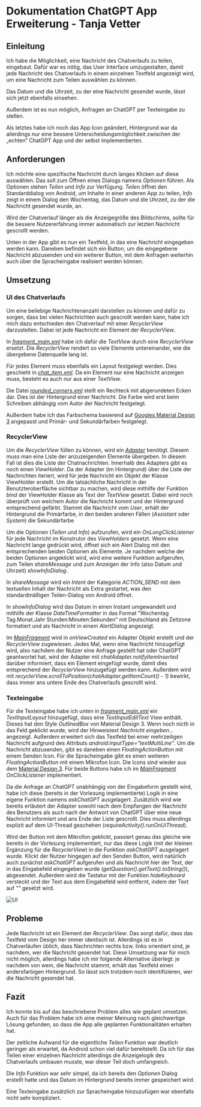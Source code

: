 # Dokumentation ChatGPT App Erweiterung - Tanja Vetter

## Einleitung

Ich habe die Möglichkeit, eine Nachricht des Chatverlaufs zu teilen, eingebaut. Dafür war es nötig, das User Interface umzugestalten, damit jede Nachricht des Chatverlaufs in einem einzelnen Textfeld angezeigt wird, um eine Nachricht zum Teilen auswählen zu können.

Das Datum und die Uhrzeit, zu der eine Nachricht gesendet wurde, lässt sich jetzt ebenfalls einsehen.

Außerdem ist es nun möglich, Anfragen an ChatGPT per Texteingabe zu stellen.

Als letztes habe ich noch das App Icon geändert, Hintergrund war da allerdings nur eine bessere Unterscheidungsmöglichkeit zwischen der „echten“ ChatGPT App und der selbst implementierten.

## Anforderungen

Ich möchte eine spezifische Nachricht durch langes Klicken auf diese auswählen. Das soll zum Öffnen eines Dialogs namens *Optionen* führen. Als Optionen stehen *Teilen* und *Info* zur Verfügung. *Teilen* öffnet den Standarddialog von Android, um Inhalte in einer anderen App zu teilen, *Info* zeigt in einem Dialog den Wochentag, das Datum und die Uhrzeit, zu der die Nachricht gesendet wurde, an.

Wird der Chatverlauf länger als die Anzeigegröße des Bildschirms, sollte für die bessere Nutzererfahrung immer automatisch zur letzten Nachricht gescrollt werden.

Unten in der App gibt es nun ein Textfeld, in das eine Nachricht eingegeben werden kann. Daneben befindet sich ein Button, um die eingegebene Nachricht abzusenden und ein weiterer Button, mit dem Anfragen weiterhin auch über die Spracheingabe realisiert werden können.

## Umsetzung

### UI des Chatverlaufs

Um eine beliebige Nachrichtenanzahl darstellen zu können und dafür zu sorgen, dass bei vielen Nachrichten auch gescrollt werden kann, habe ich mich dazu entschieden den Chatverlauf mit einer *RecyclerView* darzustellen. Dabei ist jede Nachricht ein Element der *RecyclerView*.

In [*fragment_main.xml*](https://github.com/tanjavetter04/app_entwicklung_BFAX422A/blob/app_extension/app/src/main/res/layout/fragment_main.xml) habe ich dafür die *TextView* durch eine *RecyclerView* ersetzt.
Die *RecyclerView* rendert so viele Elemente untereinander, wie die übergebene Datenquelle lang ist.

Für jedes Element muss ebenfalls ein Layout festgelegt werden. Dies geschieht in [*chat_item.xml*](https://github.com/tanjavetter04/app_entwicklung_BFAX422A/blob/app_extension/app/src/main/res/layout/chat_item.xml). Da ein Element nur eine Nachricht anzeigen muss, besteht es auch nur aus einer *TextView*.

Die Datei [*rounded_corners.xml*](https://github.com/tanjavetter04/app_entwicklung_BFAX422A/blob/app_extension/app/src/main/res/drawable/rounded_corners.xml) stellt ein Rechteck mit abgerundeten Ecken dar. Dies ist der Hintergrund einer Nachricht. Die Farbe wird erst beim Schreiben abhängig vom Autor der Nachricht festgelegt.

Außerdem habe ich das Farbschema basierend auf [Googles Material Design 3](https://m3.material.io/) angepasst und Primär- und Sekundärfarben festgelegt.

### RecyclerView

Um die *RecyclerView* füllen zu können, wird ein [*Adapter*](https://github.com/tanjavetter04/app_entwicklung_BFAX422A/blob/app_extension/app/src/main/java/de/fhdw/app_entwicklung/chatgpt/model/ChatAdapter.java) benötigt. Diesem muss man eine Liste der anzuzeigenden Elemente übergeben. In diesem Fall ist dies die Liste der Chatnachrichten. Innerhalb des Adapters gibt es noch einen *ViewHolder*. Da der Adapter (im Hintergrund) über die Liste der Nachrichten iteriert, wird für jede Nachricht ein Objekt der Klasse ViewHolder erstellt. Um die tatsächliche Nachricht in der Benutzteroberfläche sichtbar zu machen, wird diese mithilfe der Funktion *bind* der ViewHolder Klasse als Text der *TextView* gesetzt. Dabei wird noch überprüft von welchem Autor die Nachricht kommt und der Hintergrund entsprechend gefärbt. Stammt die Nachricht vom *User*, erhält der Hintergrund die Primärfarbe, in den beiden anderen Fällen (*Assistant* oder *System*) die Sekundärfarbe

Um die Optionen (*Teilen* und *Info*) aufzurufen, wird ein *OnLongClickListener* für jede Nachricht im Konstrutor des *ViewHolders* gesetzt. Wenn eine Nachricht lange gedrückt wird, öffnet sich ein Alert Dialog mit den entsprechenden beiden Optionen als Elemente. Je nachdem welche der beiden Optionen angeklickt wird, wird eine weitere Funktion aufgerufen, zum Teilen *shareMessage* und zum Anzeigen der Info (also Datum und Uhrzeit) *showInfoDialog*.

In *shareMessage* wird ein *Intent* der Kategorie *ACTION_SEND* mit dem textuellen Inhalt der Nachricht als Extra gestartet, was den standardmäßigen Teilen-Dialog von Android öffnet.

In *showInfoDialog* wird das Datum in einen Instant umgewandelt und mithilfe der Klasse *DateTimeFormatter* in das Format "Wochentag Tag.Monat.Jahr Stunden:Minuten:Sekunden" mit Deutschland als Zeitzone formatiert und als Nachricht in einem *AlertDialog* angezeigt.

Im [*MainFragment*](https://github.com/tanjavetter04/app_entwicklung_BFAX422A/blob/app_extension/app/src/main/java/de/fhdw/app_entwicklung/chatgpt/MainFragment.java) wird in *onViewCreated* ein Adapter Objekt erstellt und der *RecyclerView* zugewiesen. Jedes Mal, wenn eine Nachricht hinzugefügt wird, also nachdem der Nutzer eine Anfrage gestellt hat oder ChatGPT geantwortet hat, wird der Adapter mit *chatAdapter.notifyItemInserted* darüber informiert, dass ein Element eingefügt wurde, damit dies entsprechend der *RecyclerView* hinzugefügt werden kann. Außerdem wird mit *recyclerView.scrollToPosition(chatAdapter.getItemCount() - 1)* bewirkt, dass immer ans untere Ende des Chatverlaufs gescrollt wird.

### Texteingabe

Für die Texteingabe habe ich unten in [*fragment_main.xml*](https://github.com/tanjavetter04/app_entwicklung_BFAX422A/blob/app_extension/app/src/main/res/layout/fragment_main.xml) ein *TextInputLayout* hinzugefügt, dass eine *TextInputEditText* View enthält. Dieses hat den Style *OutlinedBox* von Material Design 3. Wenn noch nicth in das Feld geklickt wurde, wird der Hinweistext *Nachricht eingeben...* angezeigt. Außerdem erweitert sich das Textfeld bei einer mehrzeiligen Nachricht aufgrund des Attributs *android:inputType="textMultiLine"*. Um die Nachricht abzusenden, gibt es daneben einen *FloatingActionButton* mit einem Senden Icon. Für die Spracheingabe gibt es einen weiteren *FloatingActionButton* mit einem Mikrofon Icon. Die Icons sind wieder aus dem [Material Design 3](https://fonts.google.com/icons).
Für beide Buttons habe ich im [*MainFragment*](https://github.com/tanjavetter04/app_entwicklung_BFAX422A/blob/app_extension/app/src/main/java/de/fhdw/app_entwicklung/chatgpt/MainFragment.java) *OnClickListener* implementiert.

Da die Anfrage an ChatGPT unabhängig von der Eingabeform gestellt wird, habe ich diese (bereits in der Vorlesung implementierte) Logik in eine eigene Funktion namens *askChatGPT* ausgelagert. Zusätzlich wird wie bereits erläutert der Adapter sowohl nach dem Empfangen der Nachricht des Benutzers als auch nach der Antwort von ChatGPT über eine neue Nachricht informiert und ans Ende der Liste gescrollt. Dies muss allerdings explizit auf dem UI-Thread geschehen (*requireActivity().runOnUiThread*).

Wird der Button mit dem Mikrofon geklickt, passiert genau das gleiche wie bereits in der Vorlesung implementiert, nur das diese Logik (mit der kleinen Ergänzung für die *RecyclerView*) in die Funktion *askChatGPT* ausgelagert wurde. 
Klickt der Nutzer hingegen auf den Senden Button, wird natürlich auch zunächst *askChatGPT* aufgerufen und als Nachricht hier der Text, der in das Eingabefeld eingegeben wurde (*getQuestion().getText().toString()*), abgesendet. Außerdem wird die Tastatur mit der Funktion *hideKeyboard* versteckt und der Text aus dem Eingabefeld wird entfernt, indem der Text auf *""* gesetzt wird.

![UI](https://github.com/tanjavetter04/app_entwicklung_BFAX422A/assets/126447698/b74da733-e0a9-4abb-ba89-066e1db74c00)

## Probleme

Jede Nachricht ist ein Element der *RecyclerView*. Das sorgt dafür, dass das Textfeld vom Design her immer identisch ist. Allerdings ist es in Chatverläufen üblich, dass Nachrichten rechts bzw. links orientiert sind, je nachdem, wer die Nachricht gesendet hat. Diese Umsetzung war für mich nicht möglich, allerdings habe ich mir folgende Alternative überlegt: je nachdem von wem, die Nachricht stammt, erhält das Textfeld einen andersfarbigen Hintergrund. So lässt sich trotzdem noch identifizieren, wer die Nachricht gesendet hat.

## Fazit

Ich konnte bis auf das beschriebene Problem alles wie geplant umsetzen. Auch für das Problem habe ich eine meiner Meinung nach gleichwertige Lösung gefunden, so dass die App alle geplanten Funktionalitäten erhalten hat.

Der zeitliche Aufwand für die eigentliche *Teilen* Funktion war deutlich geringer als erwartet, da Android schon viel dafür bereitstellt. Da ich für das Teilen einer einzelnen Nachricht allerdings die Anzeigelogik des Chatverlaufs umbauen musste, war dieser Teil doch umfangreich.

Die *Info* Funktion war sehr simpel, da ich bereits den *Optionen* Dialog erstellt hatte und das Datum im Hintergrund bereits immer gespeichert wird.

Eine Texteingabe zusätzlich zur Spracheingabe hinzuzufügen war ebenfalls nicht sehr kompliziert.
